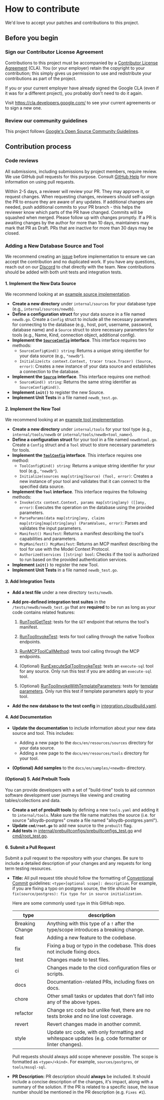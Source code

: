 # How to contribute

We'd love to accept your patches and contributions to this project.

## Before you begin

### Sign our Contributor License Agreement

Contributions to this project must be accompanied by a
[Contributor License Agreement](https://cla.developers.google.com/about) (CLA).
You (or your employer) retain the copyright to your contribution; this simply
gives us permission to use and redistribute your contributions as part of the
project.

If you or your current employer have already signed the Google CLA (even if it
was for a different project), you probably don't need to do it again.

Visit <https://cla.developers.google.com/> to see your current agreements or to
sign a new one.

### Review our community guidelines

This project follows
[Google's Open Source Community Guidelines](https://opensource.google/conduct/).

## Contribution process

### Code reviews

All submissions, including submissions by project members, require review. We
use GitHub pull requests for this purpose. Consult
[GitHub Help](https://help.github.com/articles/about-pull-requests/) for more
information on using pull requests.

Within 2-5 days, a reviewer will review your PR. They may approve it, or request
changes. When requesting changes, reviewers should self-assign the PR to ensure
they are aware of any updates.
If additional changes are needed, push additional commits to your PR branch -
this helps the reviewer know which parts of the PR have changed. Commits will be
squashed when merged.
Please follow up with changes promptly. If a PR is awaiting changes by the
author for more than 10 days, maintainers may mark that PR as Draft. PRs that
are inactive for more than 30 days may be closed.

### Adding a New Database Source and Tool

We recommend creating an
[issue](https://github.com/googleapis/genai-toolbox/issues) before
implementation to ensure we can accept the contribution and no duplicated work.
If you have any questions, reach out on our
[Discord](https://discord.gg/Dmm69peqjh) to chat directly with the team. New
contributions should be added with both unit tests and integration tests.

#### 1. Implement the New Data Source

We recommend looking at an [example source
implementation](https://github.com/googleapis/genai-toolbox/blob/main/internal/sources/postgres/postgres.go).

* **Create a new directory** under `internal/sources` for your database type
  (e.g., `internal/sources/newdb`).
* **Define a configuration struct** for your data source in a file named
  `newdb.go`. Create a `Config` struct to include all the necessary parameters
  for connecting to the database (e.g., host, port, username, password, database
  name) and a `Source` struct to store necessary parameters for tools (e.g.,
  Name, Kind, connection object, additional config).
* **Implement the
  [`SourceConfig`](https://github.com/googleapis/genai-toolbox/blob/fd300dc606d88bf9f7bba689e2cee4e3565537dd/internal/sources/sources.go#L57)
  interface**. This interface requires two methods:
  * `SourceConfigKind() string`: Returns a unique string identifier for your
    data source (e.g., `"newdb"`).
  * `Initialize(ctx context.Context, tracer trace.Tracer) (Source, error)`:
    Creates a new instance of your data source and establishes a connection to
    the database.
* **Implement the
  [`Source`](https://github.com/googleapis/genai-toolbox/blob/fd300dc606d88bf9f7bba689e2cee4e3565537dd/internal/sources/sources.go#L63)
  interface**. This interface requires one method:
  * `SourceKind() string`: Returns the same string identifier as `SourceConfigKind()`.
* **Implement `init()`** to register the new Source.
* **Implement Unit Tests** in a file named `newdb_test.go`.

#### 2. Implement the New Tool

We recommend looking at an [example tool
implementation](https://github.com/googleapis/genai-toolbox/tree/main/internal/tools/postgres/postgressql).

* **Create a new directory** under `internal/tools` for your tool type (e.g.,
  `internal/tools/newdb` or `internal/tools/newdb<tool_name>`).
* **Define a configuration struct** for your tool in a file named `newdbtool.go`.
Create a `Config` struct and a `Tool` struct to store necessary parameters for
tools.
* **Implement the
  [`ToolConfig`](https://github.com/googleapis/genai-toolbox/blob/fd300dc606d88bf9f7bba689e2cee4e3565537dd/internal/tools/tools.go#L61)
  interface**. This interface requires one method:
  * `ToolConfigKind() string`: Returns a unique string identifier for your tool
    (e.g., `"newdb"`).
  * `Initialize(sources map[string]Source) (Tool, error)`: Creates a new
    instance of your tool and validates that it can connect to the specified
    data source.
* **Implement the `Tool` interface**. This interface requires the following
  methods:
  * `Invoke(ctx context.Context, params map[string]any) ([]any, error)`:
    Executes the operation on the database using the provided parameters.
  * `ParseParams(data map[string]any, claims map[string]map[string]any)
    (ParamValues, error)`: Parses and validates the input parameters.
  * `Manifest() Manifest`: Returns a manifest describing the tool's capabilities
    and parameters.
  * `McpManifest() McpManifest`: Returns an MCP manifest describing the tool for
    use with the Model Context Protocol.
  * `Authorized(services []string) bool`: Checks if the tool is authorized to
    run based on the provided authentication services.
* **Implement `init()`** to register the new Tool.
* **Implement Unit Tests** in a file named `newdb_test.go`.

#### 3. Add Integration Tests

* **Add a test file** under a new directory `tests/newdb`.
* **Add pre-defined integration test suites** in the
  `/tests/newdb/newdb_test.go` that are **required** to be run as long as your
  code contains related features:

     1. [RunToolGetTest][tool-get]: tests for the `GET` endpoint that returns the
            tool's manifest.

     2. [RunToolInvokeTest][tool-call]: tests for tool calling through the native
        Toolbox endpoints.

     3. [RunMCPToolCallMethod][mcp-call]: tests tool calling through the MCP
            endpoints.

     4. (Optional) [RunExecuteSqlToolInvokeTest][execute-sql]: tests an
        `execute-sql` tool for any source. Only run this test if you are adding an
        `execute-sql` tool.

     5. (Optional) [RunToolInvokeWithTemplateParameters][temp-param]: tests for [template
            parameters][temp-param-doc]. Only run this test if template
            parameters apply to your tool.

* **Add the new database to the test config** in
  [integration.cloudbuild.yaml](.ci/integration.cloudbuild.yaml).

[tool-get]:
    https://github.com/googleapis/genai-toolbox/blob/fd300dc606d88bf9f7bba689e2cee4e3565537dd/tests/tool.go#L31
[tool-call]:
    <https://github.com/googleapis/genai-toolbox/blob/fd300dc606d88bf9f7bba689e2cee4e3565537dd/tests/tool.go#L79>
[mcp-call]:
    https://github.com/googleapis/genai-toolbox/blob/fd300dc606d88bf9f7bba689e2cee4e3565537dd/tests/tool.go#L554
[execute-sql]:
    <https://github.com/googleapis/genai-toolbox/blob/fd300dc606d88bf9f7bba689e2cee4e3565537dd/tests/tool.go#L431>
[temp-param]:
    <https://github.com/googleapis/genai-toolbox/blob/fd300dc606d88bf9f7bba689e2cee4e3565537dd/tests/tool.go#L297>
[temp-param-doc]:
    https://googleapis.github.io/genai-toolbox/resources/tools/#template-parameters

#### 4. Add Documentation

* **Update the documentation** to include information about your new data source
  and tool. This includes:
  * Adding a new page to the `docs/en/resources/sources` directory for your data
    source.
  * Adding a new page to the `docs/en/resources/tools` directory for your tool.

* **(Optional) Add samples** to the `docs/en/samples/<newdb>` directory.

#### (Optional) 5. Add Prebuilt Tools

You can provide developers with a set of "build-time" tools to aid common
software development user journeys like viewing and creating tables/collections
and data.

* **Create a set of prebuilt tools** by defining a new `tools.yaml` and adding
  it to `internal/tools`. Make sure the file name matches the source (i.e. for
  source "alloydb-postgres" create a file named "alloydb-postgres.yaml").
* **Update `cmd/root.go`** to add new source to the `prebuilt` flag.
* **Add tests** in
  [internal/prebuiltconfigs/prebuiltconfigs_test.go](internal/prebuiltconfigs/prebuiltconfigs_test.go)
  and [cmd/root_test.go](cmd/root_test.go).

#### 6. Submit a Pull Request

Submit a pull request to the repository with your changes. Be sure to include a
detailed description of your changes and any requests for long term testing
resources.

* **Title:** All pull request title should follow the formatting of
  [Conventional 
  Commit](https://www.conventionalcommits.org/) guidelines: `<type>[optional
  scope]: description`. For example, if you are fixing a typo on postgres
  source, the title should be `fix(source/postgres): fix typo for in source
  initialization`.
  
  Here are some commonly used `type` in this GitHub repo.

  |     **type**    |                                **description**                                                        |
  |-----------------|-------------------------------------------------------------------------------------------------------|
  | Breaking Change | Anything with this type of a `!` after the type/scope introduces a breaking change.                   |
  | feat            | Adding a new feature to the codebase.                                                                 |
  | fix             | Fixing a bug or typo in the codebase. This does not include fixing docs.                              |
  | test            | Changes made to test files.                                                                           |
  | ci              | Changes made to the cicd configuration files or scripts.                                              |
  | docs            | Documentation-related PRs, including fixes on docs.                                                   |
  | chore           | Other small tasks or updates that don't fall into any of the above types.                             |
  | refactor        | Change src code but unlike feat, there are no tests broke and no line lost coverage.                  |
  | revert          | Revert changes made in another commit.                                                                |
  | style           | Update src code, with only formatting and whitespace updates (e.g. code formatter or linter changes). |

  Pull requests should always add scope whenever possible. The scope is
  formatted as `<type>/<kind>`. For example, `sources/postgres`, or `tools/mssql-sql`.

* **PR Description:** PR description should **always** be included. It should
  include a concise description of the changes, it's impact, along with a
  summary of the solution. If the PR is related to a specific issue, the issue
  number should be mentioned in the PR description (e.g. `Fixes #1`).
